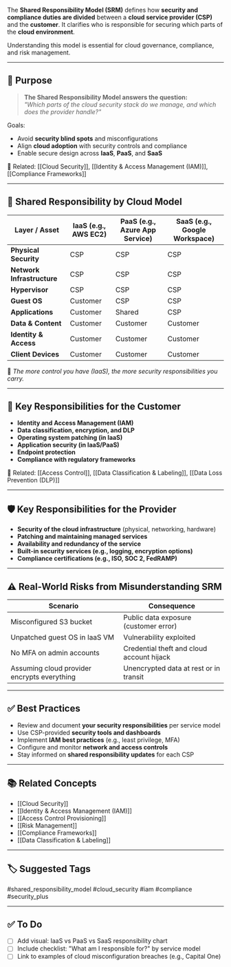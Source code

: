 The **Shared Responsibility Model (SRM)** defines how **security and compliance duties are divided** between a **cloud service provider (CSP)** and the **customer**. It clarifies who is responsible for securing which parts of the **cloud environment**.

Understanding this model is essential for cloud governance, compliance, and risk management.

---

## 🎯 Purpose

> **The Shared Responsibility Model answers the question:**  
> _"Which parts of the cloud security stack do we manage, and which does the provider handle?"_

Goals:
- Avoid **security blind spots** and misconfigurations
- Align **cloud adoption** with security controls and compliance
- Enable secure design across **IaaS**, **PaaS**, and **SaaS**

📎 Related: [[Cloud Security]], [[Identity & Access Management (IAM)]], [[Compliance Frameworks]]

---

## 🧱 Shared Responsibility by Cloud Model

| Layer / Asset            | IaaS (e.g., AWS EC2)    | PaaS (e.g., Azure App Service) | SaaS (e.g., Google Workspace)  |
|--------------------------|-------------------------|----------------------------------|--------------------------------|
| **Physical Security**     | CSP                     | CSP                              | CSP                            |
| **Network Infrastructure**| CSP                     | CSP                              | CSP                            |
| **Hypervisor**            | CSP                     | CSP                              | CSP                            |
| **Guest OS**              | Customer                | CSP                              | CSP                            |
| **Applications**          | Customer                | Shared                           | CSP                            |
| **Data & Content**        | Customer                | Customer                         | Customer                       |
| **Identity & Access**     | Customer                | Customer                         | Customer                       |
| **Client Devices**        | Customer                | Customer                         | Customer                       |

📝 *The more control you have (IaaS), the more security responsibilities you carry.*

---

## 🔐 Key Responsibilities for the Customer

- **Identity and Access Management (IAM)**
- **Data classification, encryption, and DLP**
- **Operating system patching (in IaaS)**
- **Application security (in IaaS/PaaS)**
- **Endpoint protection**
- **Compliance with regulatory frameworks**

📎 Related: [[Access Control]], [[Data Classification & Labeling]], [[Data Loss Prevention (DLP)]]

---

## 🛡 Key Responsibilities for the Provider

- **Security of the cloud infrastructure** (physical, networking, hardware)
- **Patching and maintaining managed services**
- **Availability and redundancy of the service**
- **Built-in security services (e.g., logging, encryption options)**
- **Compliance certifications (e.g., ISO, SOC 2, FedRAMP)**

---

## ⚠️ Real-World Risks from Misunderstanding SRM

| Scenario                              | Consequence                                 |
|---------------------------------------|---------------------------------------------|
| Misconfigured S3 bucket               | Public data exposure (customer error)       |
| Unpatched guest OS in IaaS VM         | Vulnerability exploited                     |
| No MFA on admin accounts              | Credential theft and cloud account hijack   |
| Assuming cloud provider encrypts everything | Unencrypted data at rest or in transit |

---

## ✅ Best Practices

- Review and document **your security responsibilities** per service model
- Use CSP-provided **security tools and dashboards**
- Implement **IAM best practices** (e.g., least privilege, MFA)
- Configure and monitor **network and access controls**
- Stay informed on **shared responsibility updates** for each CSP

---

## 📚 Related Concepts

- [[Cloud Security]]
- [[Identity & Access Management (IAM)]]
- [[Access Control Provisioning]]
- [[Risk Management]]
- [[Compliance Frameworks]]
- [[Data Classification & Labeling]]

---

## 🏷 Suggested Tags

#shared_responsibility_model #cloud_security #iam #compliance #security_plus

---

## ✅ To Do

- [ ] Add visual: IaaS vs PaaS vs SaaS responsibility chart
- [ ] Include checklist: "What am I responsible for?" by service model
- [ ] Link to examples of cloud misconfiguration breaches (e.g., Capital One)
